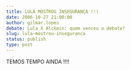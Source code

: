 ```yaml
---
title: LULA MOSTROU INSEGURANÇA !!!
date: 2006-10-27 21:00:00
author: gilmar.lopes
debate: Lula X Alckmin: quem venceu o debate?
slug: lula-mostrou-inseguranca
status: publish 
type: post
---
```


TEMOS TEMPO AINDA !!!!
